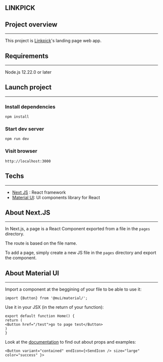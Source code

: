 ## LINKPICK

## Project overview
___

This project is [Linkpick](https://linkpick.fr/)'s landing page web app.

## Requirements
___

Node.js 12.22.0 or later


## Launch project
___

### Install dependencies

    npm install


### Start dev server

    npm run dev

### Visit browser

    http://localhost:3000


## Techs
____

- [Next JS](https://nextjs.org/) : React framework
- [Material UI](https://mui.com/): UI components library for React

## About Next.JS
___

In Next.js, a page is a React Component exported from a file in the `pages` directory.

The route is based on the file name.

To add a page, simply create a new JS file  in the  `pages` directory and export the component.


## About Material UI
____

Import a component at the beggining of your file to be able to use it:

    import {Button} from '@mui/material/';


Use it in your JSX (in the return of your function):
    
    export default function Home() {
    return (
    <Button href="/test">go to page test</Button>
    )
    }

Look at the [documentation](https://mui.com/components/) to find out about props and examples:

    <Button variant="contained" endIcon={<SendIcon /> size="large"  color="success" }>





    


